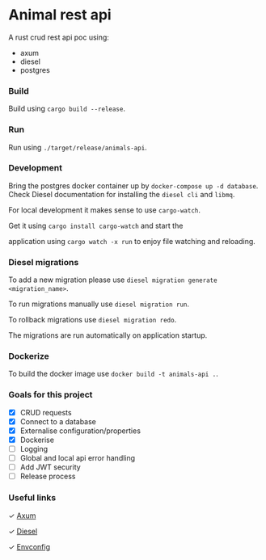 # Animal rest api

A rust crud rest api poc using:

* axum
* diesel
* postgres

### Build
Build using `cargo build --release`.

### Run
Run using `./target/release/animals-api`.

### Development
Bring the postgres docker container up by `docker-compose up -d database`. Check Diesel documentation for installing the `diesel cli` and `libmq`.

For local development it makes sense to use `cargo-watch`.

Get it using `cargo install cargo-watch` and start the

application using `cargo watch -x run` to enjoy file watching and reloading.

### Diesel migrations
To add a new migration please use `diesel migration generate <migration_name>`.

To run migrations manually use `diesel migration run`.

To rollback migrations use `diesel migration redo`.

The migrations are run automatically on application startup.

### Dockerize
To build the docker image use `docker build -t animals-api .`.

### Goals for this project
- [x] CRUD requests
- [x] Connect to a database
- [x] Externalise configuration/properties
- [x] Dockerise
- [ ] Logging
- [ ] Global and local api error handling
- [ ] Add JWT security
- [ ] Release process

### Useful links

✓ [Axum](https://github.com/tokio-rs/axum)

✓ [Diesel](https://diesel.rs/guides/getting-started)

✓ [Envconfig](https://docs.rs/envconfig/latest/envconfig/)


